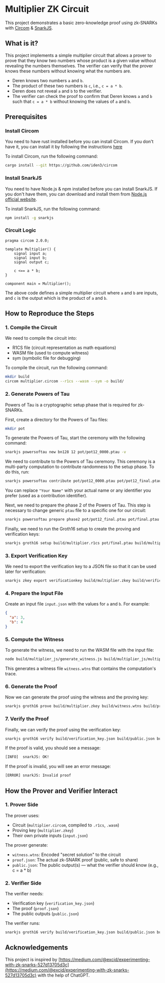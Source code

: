 # Multiplier ZK Circuit

This project demonstrates a basic zero-knowledge proof using zk-SNARKs with [Circom](https://docs.circom.io/) & [SnarkJS](https://github.com/iden3/snarkjs).

## What is it?

This project implements a simple multiplier circuit that allows a prover to prove that they know two numbers whose product is a given value without revealing the numbers themselves. The verifier can verify that the prover knows these numbers without knowing what the numbers are.

- Deren knows two numbers `a` and `b`.
- The product of these two numbers is `c`, i.e., `c = a * b`.
- Deren does not reveal `a` and `b` to the verifier.
- The verifier can check the proof to confirm that Deren knows `a` and `b` such that `c = a * b` without knowing the values of `a` and `b`.

## Prerequisites

### Install Circom

You need to have rust installed before you can install Circom. If you don't have it, you can install it by following the instructions [here](https://www.rust-lang.org/tools/install)

To install Circom, run the following command:

```bash
cargo install --git https://github.com/iden3/circom
```

### Install SnarkJS

You need to have Node.js & npm installed before you can install SnarkJS. If you don't have them, you can download and install them from [Node.js official website](https://nodejs.org/en/download).

To install SnarkJS, run the following command:

```bash
npm install -g snarkjs
```

### Circuit Logic

```circom
pragma circom 2.0.0;

template Multiplier() {
    signal input a;
    signal input b;
    signal output c;

    c <== a * b;
}

component main = Multiplier();
```

The above code defines a simple multiplier circuit where `a` and `b` are inputs, and `c` is the output which is the product of `a` and `b`.

## How to Reproduce the Steps

### 1. Compile the Circuit

We need to compile the circuit into:

- R1CS file (circuit representation as math equations)
- WASM file (used to compute witness)
- sym (symbolic file for debugging)

To compile the circuit, run the following command:

```bash
mkdir build
circom multiplier.circom --r1cs --wasm --sym -o build/
```

### 2. Generate Powers of Tau

Powers of Tau is a cryptographic setup phase that is required for zk-SNARKs.

First, create a directory for the Powers of Tau files:

```bash
mkdir pot
```

To generate the Powers of Tau, start the ceremony with the following command:

```bash
snarkjs powersoftau new bn128 12 pot/pot12_0000.ptau -v
```

We need to contribute to the Powers of Tau ceremony. This ceremony is a multi-party computation to contribute randomness to the setup phase. To do this, run:

```bash
snarkjs powersoftau contribute pot/pot12_0000.ptau pot/pot12_final.ptau --name="Your Name" -v
```

You can replace `"Your Name"` with your actual name or any identifier you prefer (used as a contribution identifier).

Next, we need to prepare the phase 2 of the Powers of Tau. This step is necessary to change generic `ptau` file to a specific one for our circuit:

```bash
snarkjs powersoftau prepare phase2 pot/pot12_final.ptau pot/final.ptau
```

Finally, we need to run the Groth16 setup to create the proving and verification keys:

```bash
snarkjs groth16 setup build/multiplier.r1cs pot/final.ptau build/multiplier.zkey
```

### 3. Export Verification Key

We need to export the verification key to a JSON file so that it can be used later for verification:

```bash
snarkjs zkey export verificationkey build/multiplier.zkey build/verification_key.json
```

### 4. Prepare the Input File

Create an input file `input.json` with the values for `a` and `b`. For example:

```json
{
  "a": 3,
  "b": 4
}
```

### 5. Compute the Witness

To generate the witness, we need to run the WASM file with the input file:

```bash
node build/multiplier_js/generate_witness.js build/multiplier_js/multiplier.wasm input.json build/witness.wtns
```

This generates a witness file `witness.wtns` that contains the computation's trace.

### 6. Generate the Proof

Now we can generate the proof using the witness and the proving key:

```bash
snarkjs groth16 prove build/multiplier.zkey build/witness.wtns build/proof.json build/public.json
```

### 7. Verify the Proof

Finally, we can verify the proof using the verification key:

```bash
snarkjs groth16 verify build/verification_key.json build/public.json build/proof.json
```

If the proof is valid, you should see a message:

```bash
[INFO]  snarkJS: OK!
```

If the proof is invalid, you will see an error message:

```bash
[ERROR] snarkJS: Invalid proof
```

## How the Prover and Verifier Interact

### 1. Prover Side

The prover uses:

- Circuit (`multiplier.circom`, compiled to `.r1cs`, `.wasm`)
- Proving key (`multiplier.zkey`)
- Their own private inputs (`input.json`)

The prover generate:

- `witness.wtns`: Encoded "secret solution" to the circuit
- `proof.json`: The actual zk-SNARK proof (public, safe to share)
- `public.json`: The public output(s) — what the verifier should know (e.g., c = a \* b)

### 2. Verifier Side

The verifier needs:

- Verification key (`verification_key.json`)
- The proof (`proof.json`)
- The public outputs (`public.json`)

The verifier runs:

```bash
snarkjs groth16 verify build/verification_key.json build/public.json build/proof.json
```

## Acknowledgements

This project is inspired by [https://medium.com/@excid/experimenting-with-zk-snarks-527d13705d3c](https://medium.com/@excid/experimenting-with-zk-snarks-527d13705d3c) with the help of ChatGPT.
